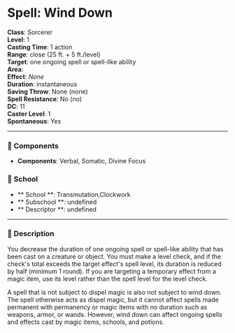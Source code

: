 
# Spell: Wind Down
**Class**: Sorcerer  
**Level**: 1  
**Casting Time**: 1 action  
**Range**: close (25 ft. + 5 ft./level)  
**Target**: one ongoing spell or spell-like ability  
**Area**:   
**Effect**: _None_  
**Duration**: instantaneous  
**Saving Throw**: None (none)  
**Spell Resistance**: No (no)  
**DC**: 11  
**Caster Level**: 1  
**Spontaneous**: Yes

---

### 🔮 Components
- **Components**: Verbal, Somatic, Divine Focus

### 🏫 School
- ** School **: Transmutation,Clockwork
- ** Subschool **: undefined
- ** Descriptor **: undefined
---

### 📜 Description
You decrease the duration of one ongoing spell or spell-like ability that has been cast on a creature or object. You must make a level check, and if the check's total exceeds the target effect's spell level, its duration is reduced by half (minimum 1 round). If you are targeting a temporary effect from a magic item, use its level rather than the spell level for the level check.

A spell that is not subject to dispel magic is also not subject to wind down. The spell otherwise acts as dispel magic, but it cannot affect spells made permanent with permanency or magic items with no duration such as weapons, armor, or wands. However, wind down can affect ongoing spells and effects cast by magic items, schools, and potions.
